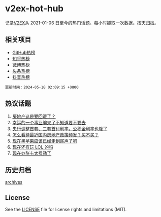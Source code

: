# v2ex-hot-hub

 记录[V2EX](https://www.v2ex.com/)从 2021-01-06 日至今的热门话题。每小时抓取一次数据，按天[归档](archives)。
 
 ## 相关项目

- [GitHub热榜](https://github.com/lonnyzhang423/github-hot-hub)
- [知乎热榜](https://github.com/lonnyzhang423/zhihu-hot-hub)
- [微博热榜](https://github.com/lonnyzhang423/weibo-hot-hub)
- [头条热榜](https://github.com/lonnyzhang423/toutiao-hot-hub)
- [抖音热榜](https://github.com/lonnyzhang423/douyin-hot-hub)


 `更新时间：2024-05-18 02:09:15 +0800`

## 热议话题

1. [房地产这是要回暖了？](https://www.v2ex.com/t/1041514)
1. [幸运的一个事业编来了不知道要不要去](https://www.v2ex.com/t/1041588)
1. [央行调整首套、二套首付利率，公积金利率也降了](https://www.v2ex.com/t/1041616)
1. [怎么看待最近国内房地产政策频发？买不买？](https://www.v2ex.com/t/1041599)
1. [现在黑苹果应该已经走到尾声了吧](https://www.v2ex.com/t/1041507)
1. [现在还有玩 LOL 的吗](https://www.v2ex.com/t/1041606)
1. [现在办张卡太费劲了](https://www.v2ex.com/t/1041649)

## 历史归档

[archives](archives)

## License

See the [LICENSE](LICENSE) file for license rights and limitations (MIT).
